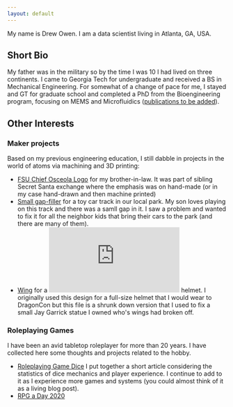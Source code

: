 ```yaml
---
layout: default
---
```


My name is Drew Owen. I am a data scientist living in Atlanta, GA, USA.

## Short Bio
My father was in the military so by the time I was 10 I had lived on three continents. I came to Georgia Tech for undergraduate and received a BS in Mechanical Engineering. For somewhat of a change of pace for me, I stayed and GT for graduate school and completed a PhD from the Bioengineering program, focusing on MEMS and Microfluidics ([publications to be added]()).



## Other Interests

### Maker projects

Based on my previous engineering education, I still dabble in projects in the world of atoms via machining and 3D printing:
* [FSU Chief Osceola Logo](https://a360.co/3Q0gRDh) for my brother-in-law. It was part of sibling Secret Santa exchange where the emphasis was on hand-made (or in my case hand-drawn and then machine printed)
* [Small gap-filler](https://a360.co/3SqW0bM) for a toy car track in our local park. My son loves playing on this track and there was a samll gap in it. I saw a problem and wanted to fix it for all the neighbor kids that bring their cars to the park (and there are many of them). 
* [Wing](https://a360.co/3Q0gRDh) for a ![Jay Garrick Flash](https://hyperborea.org/flash/jay.html) helmet. I originally used this design for a full-size helmet that I would wear to DragonCon but this file is a shrunk down version that I used to fix a small Jay Garrick statue I owned who's wings had broken off.

### Roleplaying Games

I have been an avid tabletop roleplayer for more than 20 years. I have collected here some thoughts and projects related to the hobby.
* [Roleplaying Game Dice](https://github.com/owendl/rpg_dice) I put together a short article considering the statistics of dice mechanics and player experience. I continue to add to it as I experience more games and systems (you could almost think of it as a living blog post).
* [RPG a Day 2020]()